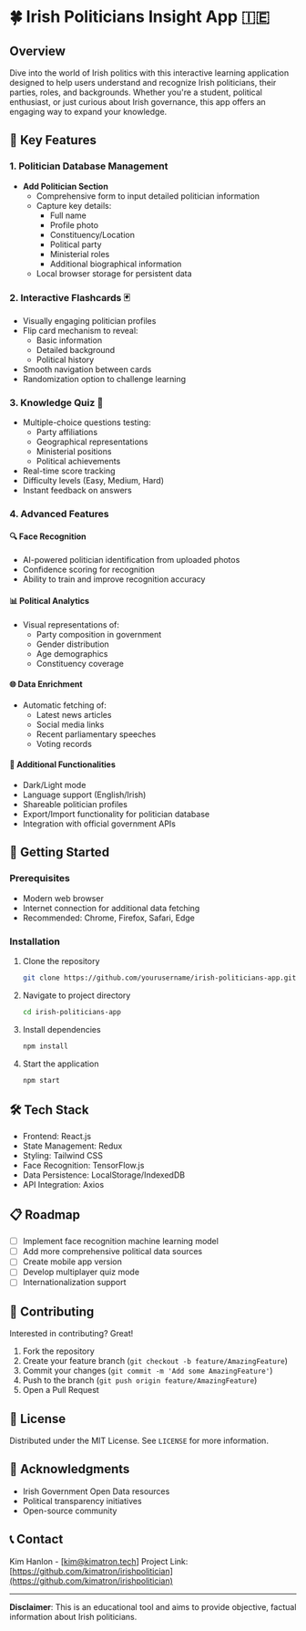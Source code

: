 # 🍀 Irish Politicians Insight App 🇮🇪

## Overview

Dive into the world of Irish politics with this interactive learning application designed to help users understand and recognize Irish politicians, their parties, roles, and backgrounds. Whether you're a student, political enthusiast, or just curious about Irish governance, this app offers an engaging way to expand your knowledge.

## 🌟 Key Features

### 1. Politician Database Management
- **Add Politician Section**
  - Comprehensive form to input detailed politician information
  - Capture key details:
    * Full name
    * Profile photo
    * Constituency/Location
    * Political party
    * Ministerial roles
    * Additional biographical information
  - Local browser storage for persistent data

### 2. Interactive Flashcards 🃏
- Visually engaging politician profiles
- Flip card mechanism to reveal:
  - Basic information
  - Detailed background
  - Political history
- Smooth navigation between cards
- Randomization option to challenge learning

### 3. Knowledge Quiz 🧠
- Multiple-choice questions testing:
  - Party affiliations
  - Geographical representations
  - Ministerial positions
  - Political achievements
- Real-time score tracking
- Difficulty levels (Easy, Medium, Hard)
- Instant feedback on answers

### 4. Advanced Features

#### 🔍 Face Recognition
- AI-powered politician identification from uploaded photos
- Confidence scoring for recognition
- Ability to train and improve recognition accuracy

#### 📊 Political Analytics
- Visual representations of:
  - Party composition in government
  - Gender distribution
  - Age demographics
  - Constituency coverage

#### 🌐 Data Enrichment
- Automatic fetching of:
  - Latest news articles
  - Social media links
  - Recent parliamentary speeches
  - Voting records

#### 📱 Additional Functionalities
- Dark/Light mode
- Language support (English/Irish)
- Shareable politician profiles
- Export/Import functionality for politician database
- Integration with official government APIs

## 🚀 Getting Started

### Prerequisites
- Modern web browser
- Internet connection for additional data fetching
- Recommended: Chrome, Firefox, Safari, Edge

### Installation
1. Clone the repository
   ```bash
   git clone https://github.com/yourusername/irish-politicians-app.git
   ```
2. Navigate to project directory
   ```bash
   cd irish-politicians-app
   ```
3. Install dependencies
   ```bash
   npm install
   ```
4. Start the application
   ```bash
   npm start
   ```

## 🛠 Tech Stack
- Frontend: React.js
- State Management: Redux
- Styling: Tailwind CSS
- Face Recognition: TensorFlow.js
- Data Persistence: LocalStorage/IndexedDB
- API Integration: Axios

## 📋 Roadmap
- [ ] Implement face recognition machine learning model
- [ ] Add more comprehensive political data sources
- [ ] Create mobile app version
- [ ] Develop multiplayer quiz mode
- [ ] Internationalization support

## 🤝 Contributing
Interested in contributing? Great! 

1. Fork the repository
2. Create your feature branch (`git checkout -b feature/AmazingFeature`)
3. Commit your changes (`git commit -m 'Add some AmazingFeature'`)
4. Push to the branch (`git push origin feature/AmazingFeature`)
5. Open a Pull Request

## 📄 License
Distributed under the MIT License. See `LICENSE` for more information.

## 🎉 Acknowledgments
- Irish Government Open Data resources
- Political transparency initiatives
- Open-source community

## 📞 Contact
Kim Hanlon - [kim@kimatron.tech]
Project Link: [https://github.com/kimatron/irishpolitician](https://github.com/kimatron/irishpolitician)

---

**Disclaimer**: This is an educational tool and aims to provide objective, factual information about Irish politicians.